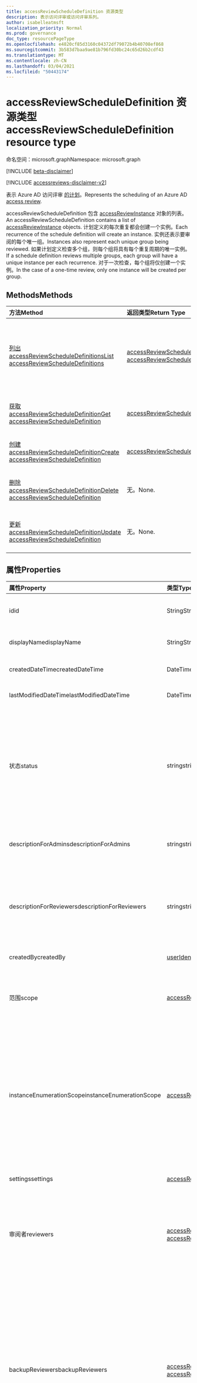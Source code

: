 ```yaml
---
title: accessReviewScheduleDefinition 资源类型
description: 表示访问评审或访问评审系列。
author: isabelleatmsft
localization_priority: Normal
ms.prod: governance
doc_type: resourcePageType
ms.openlocfilehash: e4820cf85d3160c04372df79072b4b40708ef868
ms.sourcegitcommit: 3b583d7baa9ae81b796fd30bc24c65d26b2cdf43
ms.translationtype: MT
ms.contentlocale: zh-CN
ms.lasthandoff: 03/04/2021
ms.locfileid: "50443174"
---
```

# <a name="accessreviewscheduledefinition-resource-type"></a><span data-ttu-id="91630-103">accessReviewScheduleDefinition 资源类型</span><span class="sxs-lookup"><span data-stu-id="91630-103">accessReviewScheduleDefinition resource type</span></span>

<span data-ttu-id="91630-104">命名空间：microsoft.graph</span><span class="sxs-lookup"><span data-stu-id="91630-104">Namespace: microsoft.graph</span></span>

[!INCLUDE [beta-disclaimer](../../includes/beta-disclaimer.md)]

[!INCLUDE [accessreviews-disclaimer-v2](../../includes/accessreviews-disclaimer-v2.md)]

<span data-ttu-id="91630-105">表示 Azure AD 访问评审 [的计划](accessreviewsv2-root.md)。</span><span class="sxs-lookup"><span data-stu-id="91630-105">Represents the scheduling of an Azure AD [access review](accessreviewsv2-root.md).</span></span> 

<span data-ttu-id="91630-106">accessReviewScheduleDefinition 包含 [accessReviewInstance](accessreviewinstance.md) 对象的列表。</span><span class="sxs-lookup"><span data-stu-id="91630-106">An accessReviewScheduleDefinition contains a list of [accessReviewInstance](accessreviewinstance.md) objects.</span></span> <span data-ttu-id="91630-107">计划定义的每次重复都会创建一个实例。</span><span class="sxs-lookup"><span data-stu-id="91630-107">Each recurrence of the schedule definition will create an instance.</span></span> <span data-ttu-id="91630-108">实例还表示要审阅的每个唯一组。</span><span class="sxs-lookup"><span data-stu-id="91630-108">Instances also represent each unique group being reviewed.</span></span> <span data-ttu-id="91630-109">如果计划定义检查多个组，则每个组将具有每个重复周期的唯一实例。</span><span class="sxs-lookup"><span data-stu-id="91630-109">If a schedule definition reviews multiple groups, each group will have a unique instance per each recurrence.</span></span> <span data-ttu-id="91630-110">对于一次检查，每个组将仅创建一个实例。</span><span class="sxs-lookup"><span data-stu-id="91630-110">In the case of a one-time review, only one instance will be created per group.</span></span>

## <a name="methods"></a><span data-ttu-id="91630-111">Methods</span><span class="sxs-lookup"><span data-stu-id="91630-111">Methods</span></span>

| <span data-ttu-id="91630-112">方法</span><span class="sxs-lookup"><span data-stu-id="91630-112">Method</span></span>           | <span data-ttu-id="91630-113">返回类型</span><span class="sxs-lookup"><span data-stu-id="91630-113">Return Type</span></span>    |<span data-ttu-id="91630-114">说明</span><span class="sxs-lookup"><span data-stu-id="91630-114">Description</span></span>|
|:---------------|:--------|:----------|
|[<span data-ttu-id="91630-115">列出 accessReviewScheduleDefinitions</span><span class="sxs-lookup"><span data-stu-id="91630-115">List accessReviewScheduleDefinitions</span></span>](../api/accessreviewscheduledefinition-list.md) | <span data-ttu-id="91630-116">[accessReviewScheduleDefinition](accessreviewscheduledefinition.md) 集合</span><span class="sxs-lookup"><span data-stu-id="91630-116">[accessReviewScheduleDefinition](accessreviewscheduledefinition.md) collection</span></span> | <span data-ttu-id="91630-117">列出每个 accessReviewScheduleDefinition。</span><span class="sxs-lookup"><span data-stu-id="91630-117">Lists every accessReviewScheduleDefinition.</span></span> <span data-ttu-id="91630-118">在列表中不包括关联的 accessReviewInstance 实例。</span><span class="sxs-lookup"><span data-stu-id="91630-118">Does not include associated accessReviewInstance instances in listings.</span></span> |
|[<span data-ttu-id="91630-119">获取 accessReviewScheduleDefinition</span><span class="sxs-lookup"><span data-stu-id="91630-119">Get accessReviewScheduleDefinition</span></span>](../api/accessreviewscheduledefinition-get.md) | [<span data-ttu-id="91630-120">accessReviewScheduleDefinition</span><span class="sxs-lookup"><span data-stu-id="91630-120">accessReviewScheduleDefinition</span></span>](accessreviewscheduledefinition.md) | <span data-ttu-id="91630-121">获取具有指定 ID 的 accessReviewScheduleDefinition。</span><span class="sxs-lookup"><span data-stu-id="91630-121">Get an accessReviewScheduleDefinition with a specified id.</span></span> |
|[<span data-ttu-id="91630-122">创建 accessReviewScheduleDefinition</span><span class="sxs-lookup"><span data-stu-id="91630-122">Create accessReviewScheduleDefinition</span></span>](../api/accessreviewscheduledefinition-create.md) | [<span data-ttu-id="91630-123">accessReviewScheduleDefinition</span><span class="sxs-lookup"><span data-stu-id="91630-123">accessReviewScheduleDefinition</span></span>](accessreviewscheduledefinition.md) | <span data-ttu-id="91630-124">创建新的 accessReviewScheduleDefinition。</span><span class="sxs-lookup"><span data-stu-id="91630-124">Create a new accessReviewScheduleDefinition.</span></span> |
|[<span data-ttu-id="91630-125">删除 accessReviewScheduleDefinition</span><span class="sxs-lookup"><span data-stu-id="91630-125">Delete accessReviewScheduleDefinition</span></span>](../api/accessreviewscheduledefinition-delete.md) | <span data-ttu-id="91630-126">无。</span><span class="sxs-lookup"><span data-stu-id="91630-126">None.</span></span> | <span data-ttu-id="91630-127">删除具有指定标识符的 accessReviewScheduleDefinition。</span><span class="sxs-lookup"><span data-stu-id="91630-127">Delete an accessReviewScheduleDefinition with a specified identifier.</span></span> |
|[<span data-ttu-id="91630-128">更新 accessReviewScheduleDefinition</span><span class="sxs-lookup"><span data-stu-id="91630-128">Update accessReviewScheduleDefinition</span></span>](../api/accessreviewscheduledefinition-update.md) | <span data-ttu-id="91630-129">无。</span><span class="sxs-lookup"><span data-stu-id="91630-129">None.</span></span> | <span data-ttu-id="91630-130">使用指定的标识符更新 accessReviewScheduleDefinition 的属性。</span><span class="sxs-lookup"><span data-stu-id="91630-130">Update properties of an accessReviewScheduleDefinition with a specified identifier.</span></span> |

## <a name="properties"></a><span data-ttu-id="91630-131">属性</span><span class="sxs-lookup"><span data-stu-id="91630-131">Properties</span></span>
| <span data-ttu-id="91630-132">属性</span><span class="sxs-lookup"><span data-stu-id="91630-132">Property</span></span> | <span data-ttu-id="91630-133">类型</span><span class="sxs-lookup"><span data-stu-id="91630-133">Type</span></span> | <span data-ttu-id="91630-134">说明</span><span class="sxs-lookup"><span data-stu-id="91630-134">Description</span></span> |
| :------------------| :-------------- | :---------- |
| <span data-ttu-id="91630-135">id</span><span class="sxs-lookup"><span data-stu-id="91630-135">id</span></span> | <span data-ttu-id="91630-136">String</span><span class="sxs-lookup"><span data-stu-id="91630-136">String</span></span> | <span data-ttu-id="91630-137">访问评审的功能分配的唯一标识符。</span><span class="sxs-lookup"><span data-stu-id="91630-137">The feature-assigned unique identifier of an access review.</span></span>|
| <span data-ttu-id="91630-138">displayName</span><span class="sxs-lookup"><span data-stu-id="91630-138">displayName</span></span> | <span data-ttu-id="91630-139">String</span><span class="sxs-lookup"><span data-stu-id="91630-139">String</span></span>   | <span data-ttu-id="91630-140">访问评审系列的名称。</span><span class="sxs-lookup"><span data-stu-id="91630-140">Name of access review series.</span></span> <span data-ttu-id="91630-141">创建时为必需项。</span><span class="sxs-lookup"><span data-stu-id="91630-141">Required on create.</span></span> |
| <span data-ttu-id="91630-142">createdDateTime</span><span class="sxs-lookup"><span data-stu-id="91630-142">createdDateTime</span></span>  |<span data-ttu-id="91630-143">DateTimeOffset</span><span class="sxs-lookup"><span data-stu-id="91630-143">DateTimeOffset</span></span>  | <span data-ttu-id="91630-144">创建审阅系列的日期/时间。</span><span class="sxs-lookup"><span data-stu-id="91630-144">DateTime when review series was created.</span></span> |
| <span data-ttu-id="91630-145">lastModifiedDateTime</span><span class="sxs-lookup"><span data-stu-id="91630-145">lastModifiedDateTime</span></span> | <span data-ttu-id="91630-146">DateTimeOffset</span><span class="sxs-lookup"><span data-stu-id="91630-146">DateTimeOffset</span></span>   | <span data-ttu-id="91630-147">上次修改审阅系列的日期/时间。</span><span class="sxs-lookup"><span data-stu-id="91630-147">DateTime when review series was last modified.</span></span>|
| <span data-ttu-id="91630-148">状态</span><span class="sxs-lookup"><span data-stu-id="91630-148">status</span></span>  |<span data-ttu-id="91630-149">string</span><span class="sxs-lookup"><span data-stu-id="91630-149">string</span></span>   | <span data-ttu-id="91630-150">此只读字段指定 accessReview 的状态。</span><span class="sxs-lookup"><span data-stu-id="91630-150">This read-only field specifies the status of an accessReview.</span></span> <span data-ttu-id="91630-151">典型状态包括 `Initializing` 、 `NotStarted` `Starting` 、 、 、 `InProgress` `Completing` 和 `Completed` `AutoReviewing` `AutoReviewed` 。</span><span class="sxs-lookup"><span data-stu-id="91630-151">The typical states include `Initializing`, `NotStarted`, `Starting`, `InProgress`, `Completing`, `Completed`, `AutoReviewing`, and `AutoReviewed`.</span></span> |
| <span data-ttu-id="91630-152">descriptionForAdmins</span><span class="sxs-lookup"><span data-stu-id="91630-152">descriptionForAdmins</span></span>  |<span data-ttu-id="91630-153">string</span><span class="sxs-lookup"><span data-stu-id="91630-153">string</span></span>  |  <span data-ttu-id="91630-154">评价创建者提供的用于向管理员提供更多评价上下文的说明。</span><span class="sxs-lookup"><span data-stu-id="91630-154">Description provided by review creators to provide more context of the review to admins.</span></span> |
| <span data-ttu-id="91630-155">descriptionForReviewers</span><span class="sxs-lookup"><span data-stu-id="91630-155">descriptionForReviewers</span></span> |<span data-ttu-id="91630-156">string</span><span class="sxs-lookup"><span data-stu-id="91630-156">string</span></span> | <span data-ttu-id="91630-157">审阅创建者提供的用于向审阅者提供更多审阅上下文的说明。</span><span class="sxs-lookup"><span data-stu-id="91630-157">Description provided  by review creators to provide more context of the review to reviewers.</span></span> <span data-ttu-id="91630-158">审阅者将在发送给其请求审阅的电子邮件中看到此说明。</span><span class="sxs-lookup"><span data-stu-id="91630-158">Reviewers will see this description in the email sent to them requesting their review.</span></span> |
| <span data-ttu-id="91630-159">createdBy</span><span class="sxs-lookup"><span data-stu-id="91630-159">createdBy</span></span>  |[<span data-ttu-id="91630-160">userIdentity</span><span class="sxs-lookup"><span data-stu-id="91630-160">userIdentity</span></span>](../resources/useridentity.md)  | <span data-ttu-id="91630-161">创建此评价的用户。</span><span class="sxs-lookup"><span data-stu-id="91630-161">User who created this review.</span></span> |
| <span data-ttu-id="91630-162">范围</span><span class="sxs-lookup"><span data-stu-id="91630-162">scope</span></span>  |[<span data-ttu-id="91630-163">accessReviewScope</span><span class="sxs-lookup"><span data-stu-id="91630-163">accessReviewScope</span></span>](../resources/accessreviewscope.md)  | <span data-ttu-id="91630-164">定义已审阅用户的范围。</span><span class="sxs-lookup"><span data-stu-id="91630-164">Defines scope of users reviewed.</span></span> <span data-ttu-id="91630-165">有关支持的范围，请参阅 [accessReviewScope](accessreviewscope.md)。</span><span class="sxs-lookup"><span data-stu-id="91630-165">For supported scopes, see [accessReviewScope](accessreviewscope.md).</span></span> <span data-ttu-id="91630-166">创建时为必需项。</span><span class="sxs-lookup"><span data-stu-id="91630-166">Required on create.</span></span> |
| <span data-ttu-id="91630-167">instanceEnumerationScope</span><span class="sxs-lookup"><span data-stu-id="91630-167">instanceEnumerationScope</span></span>|[<span data-ttu-id="91630-168">accessReviewScope</span><span class="sxs-lookup"><span data-stu-id="91630-168">accessReviewScope</span></span>](../resources/accessreviewscope.md)  | <span data-ttu-id="91630-169">如果审阅所有 Microsoft 365 组的来宾用户，这将确定将审阅哪些组的范围。</span><span class="sxs-lookup"><span data-stu-id="91630-169">In the case of a review of guest users across all Microsoft 365 groups, this determines the scope of which groups will be reviewed.</span></span> <span data-ttu-id="91630-170">每个组将成为访问评审系列的唯一 accessReviewInstance。</span><span class="sxs-lookup"><span data-stu-id="91630-170">Each group will become a unique accessReviewInstance of the access review series.</span></span>  <span data-ttu-id="91630-171">有关支持的范围，请参阅 [accessReviewScope](accessreviewscope.md)。</span><span class="sxs-lookup"><span data-stu-id="91630-171">For supported scopes, see [accessReviewScope](accessreviewscope.md).</span></span> | 
| <span data-ttu-id="91630-172">settings</span><span class="sxs-lookup"><span data-stu-id="91630-172">settings</span></span>  |[<span data-ttu-id="91630-173">accessReviewScheduleSettings</span><span class="sxs-lookup"><span data-stu-id="91630-173">accessReviewScheduleSettings</span></span>](../resources/accessreviewschedulesettings.md)| <span data-ttu-id="91630-174">访问评审系列的设置，请参阅下面的类型定义。</span><span class="sxs-lookup"><span data-stu-id="91630-174">The settings for an access review series, see type definition below.</span></span> |
| <span data-ttu-id="91630-175">审阅者</span><span class="sxs-lookup"><span data-stu-id="91630-175">reviewers</span></span>   |<span data-ttu-id="91630-176">[accessReviewReviewerScope](../resources/accessreviewreviewerscope.md) 集合</span><span class="sxs-lookup"><span data-stu-id="91630-176">[accessReviewReviewerScope](../resources/accessreviewreviewerscope.md) collection</span></span>| <span data-ttu-id="91630-177">此访问评审范围集合用于定义审阅者。</span><span class="sxs-lookup"><span data-stu-id="91630-177">This collection of access review scopes is used to define who are the reviewers.</span></span> <span data-ttu-id="91630-178">请参阅 [accessReviewReviewerScope](accessreviewreviewerscope.md)。</span><span class="sxs-lookup"><span data-stu-id="91630-178">See [accessReviewReviewerScope](accessreviewreviewerscope.md).</span></span> <span data-ttu-id="91630-179">创建时为必需项。</span><span class="sxs-lookup"><span data-stu-id="91630-179">Required on create.</span></span> |
| <span data-ttu-id="91630-180">backupReviewers</span><span class="sxs-lookup"><span data-stu-id="91630-180">backupReviewers</span></span>   |<span data-ttu-id="91630-181">[accessReviewReviewerScope](../resources/accessreviewreviewerscope.md) 集合</span><span class="sxs-lookup"><span data-stu-id="91630-181">[accessReviewReviewerScope](../resources/accessreviewreviewerscope.md) collection</span></span>| <span data-ttu-id="91630-182">此审阅者作用域集合用于定义回退审阅者列表。</span><span class="sxs-lookup"><span data-stu-id="91630-182">This collection of reviewer scopes is used to define the list of fallback reviewers.</span></span> <span data-ttu-id="91630-183">如果从指定的审阅者列表中找不到用户，将通知这些回退审阅者采取措施。</span><span class="sxs-lookup"><span data-stu-id="91630-183">These fallback reviewers will be notified to take action if no users are found from the list of reviewers specified.</span></span> <span data-ttu-id="91630-184">如果组所有者被指定为审阅者，但组所有者不存在，或者经理被指定为审阅者，但用户的经理不存在，则可能发生此情况。</span><span class="sxs-lookup"><span data-stu-id="91630-184">This could occur when either the group owner is specified as the reviewer but the group owner does not exist, or manager is specified as reviewer but a user's manager does not exist.</span></span> <span data-ttu-id="91630-185">请参阅 [accessReviewReviewerScope](accessreviewreviewerscope.md)。</span><span class="sxs-lookup"><span data-stu-id="91630-185">See [accessReviewReviewerScope](accessreviewreviewerscope.md).</span></span> |
| <span data-ttu-id="91630-186">instances</span><span class="sxs-lookup"><span data-stu-id="91630-186">instances</span></span> |<span data-ttu-id="91630-187">集合 (microsoft.graph.accessReviewInstance) </span><span class="sxs-lookup"><span data-stu-id="91630-187">Collection(microsoft.graph.accessReviewInstance)</span></span>|  <span data-ttu-id="91630-188">此访问评审系列的访问评审实例集。</span><span class="sxs-lookup"><span data-stu-id="91630-188">Set of access reviews instances for this access review series.</span></span> <span data-ttu-id="91630-189">不重复的访问评审将只有一个实例;否则，将存在每个重复周期的实例。</span><span class="sxs-lookup"><span data-stu-id="91630-189">Access reviews that do not recur will only have one instance; otherwise, there will be an instance for each recurrence.</span></span> |

## <a name="relationships"></a><span data-ttu-id="91630-190">关系</span><span class="sxs-lookup"><span data-stu-id="91630-190">Relationships</span></span>

| <span data-ttu-id="91630-191">关系</span><span class="sxs-lookup"><span data-stu-id="91630-191">Relationship</span></span> | <span data-ttu-id="91630-192">类型</span><span class="sxs-lookup"><span data-stu-id="91630-192">Type</span></span>   |<span data-ttu-id="91630-193">说明</span><span class="sxs-lookup"><span data-stu-id="91630-193">Description</span></span>|
|:---------------|:--------|:----------|
| `instances`               |<span data-ttu-id="91630-194">[accessReviewInstance](accessreviewinstance.md) 集合</span><span class="sxs-lookup"><span data-stu-id="91630-194">[accessReviewInstance](accessreviewinstance.md) collection</span></span>         | <span data-ttu-id="91630-195">如果是 `accessReviewScheduleDefinition` 定期访问评审，则实例表示每个重复周期。</span><span class="sxs-lookup"><span data-stu-id="91630-195">If the `accessReviewScheduleDefinition` is a recurring access review, instances represent each recurrence.</span></span> <span data-ttu-id="91630-196">不重复的审阅将只具有一个实例。</span><span class="sxs-lookup"><span data-stu-id="91630-196">A review that does not recur will have exactly one instance.</span></span> <span data-ttu-id="91630-197">实例还表示正在审阅的每个唯一资源 `accessReviewScheduleDefinition` 。</span><span class="sxs-lookup"><span data-stu-id="91630-197">Instances also represent each unique resource under review in the `accessReviewScheduleDefinition`.</span></span> <span data-ttu-id="91630-198">如果审阅具有多个资源和多个实例，则每个资源将具有每个重复周期的唯一实例。</span><span class="sxs-lookup"><span data-stu-id="91630-198">If a review has multiple resources and multiple instances, each resource will have a unique instance for each recurrence.</span></span> |

### <a name="supported-queries-for-accessreviewscheduledefinition"></a><span data-ttu-id="91630-199">accessReviewScheduleDefinition 支持的查询</span><span class="sxs-lookup"><span data-stu-id="91630-199">Supported queries for accessReviewScheduleDefinition</span></span>
<span data-ttu-id="91630-200">以下是基于[accessReviewScope](accessreviewscope.md)的[accessReviewScheduleDefinition](accessreviewscheduledefinition.md)上支持的查询。</span><span class="sxs-lookup"><span data-stu-id="91630-200">The following are queries supported on an [accessReviewScheduleDefinition](accessreviewscheduledefinition.md) based on the [accessReviewScope](accessreviewscope.md).</span></span>

|<span data-ttu-id="91630-201">应用场景</span><span class="sxs-lookup"><span data-stu-id="91630-201">Scenario</span></span>| <span data-ttu-id="91630-202">查询</span><span class="sxs-lookup"><span data-stu-id="91630-202">Query</span></span> |
|--|--|
| <span data-ttu-id="91630-203">列出每个组 (排除作用域为具有来宾用户的所有 `accessReviewScheduleDefinition` Microsoft 365 组) </span><span class="sxs-lookup"><span data-stu-id="91630-203">List every `accessReviewScheduleDefinition` on individual groups (excludes definitions scoped to all Microsoft 365 groups with guest users)</span></span> | <span data-ttu-id="91630-204">/beta/identityGovernance/accessReviews/definitions？$filter=contains (scope/query， '/groups') </span><span class="sxs-lookup"><span data-stu-id="91630-204">/beta/identityGovernance/accessReviews/definitions?$filter=contains(scope/query, '/groups')</span></span> |
| <span data-ttu-id="91630-205">列出特定组上的每个 (不包括作用域为具有来宾用户的所有 `accessReviewScheduleDefinition` Microsoft 365 组) </span><span class="sxs-lookup"><span data-stu-id="91630-205">List every `accessReviewScheduleDefinition` on a specific group (excludes definitions scoped to all Microsoft 365 groups with guest users)</span></span> | <span data-ttu-id="91630-206">/beta/identityGovernance/accessReviews/definitions？$filter=contains (scope/query， '/groups/{group id}') </span><span class="sxs-lookup"><span data-stu-id="91630-206">/beta/identityGovernance/accessReviews/definitions?$filter=contains(scope/query, '/groups/{group id}')</span></span> |
| <span data-ttu-id="91630-207">列出 `accessReviewScheduleDefinition` 每个作用域为具有来宾用户的 Microsoft 365 组</span><span class="sxs-lookup"><span data-stu-id="91630-207">List every `accessReviewScheduleDefinition` scoped to all Microsoft 365 groups with guest users</span></span> | <span data-ttu-id="91630-208">/beta/identityGovernance/accessReviews/definitions？$filter=contains (scope/query， './members') </span><span class="sxs-lookup"><span data-stu-id="91630-208">/beta/identityGovernance/accessReviews/definitions?$filter=contains(scope/query, './members')</span></span> |

## <a name="json-representation"></a><span data-ttu-id="91630-209">JSON 表示形式</span><span class="sxs-lookup"><span data-stu-id="91630-209">JSON representation</span></span>
<span data-ttu-id="91630-210">下面是资源的 JSON 表示形式。</span><span class="sxs-lookup"><span data-stu-id="91630-210">The following is a JSON representation of the resource.</span></span>
<!-- {
  "blockType": "resource",
  "keyProperty": "id",
  "@odata.type": "microsoft.graph.accessReviewScheduleDefinition",
  "openType": false
}
-->
``` json
{
  "@odata.type": "#microsoft.graph.accessReviewScheduleDefinition",
  "id": "String (identifier)",
  "displayName": "String",
  "createdDateTime": "String (timestamp)",
  "lastModifiedDateTime": "String (timestamp)",
  "status": "String",
  "descriptionForAdmins": "String",
  "descriptionForReviewers": "String",
  "createdBy": {
    "@odata.type": "microsoft.graph.userIdentity"
  },
  "scope": {
    "@odata.type": "microsoft.graph.accessReviewScope"
  },
  "reviewers": [
    {
      "@odata.type": "microsoft.graph.accessReviewReviewerScope"
    }
  ],
  "instanceEnumerationScope": {
    "@odata.type": "microsoft.graph.accessReviewScope"
  },
  "settings": {
    "@odata.type": "microsoft.graph.accessReviewScheduleSettings"
  }
}
```
<!--
{
  "type": "#page.annotation",
  "description": "accessReviewScheduleDefinition resource",
  "keywords": "",
  "section": "documentation",
  "tocPath": "",
  "suppressions": []
}
-->
